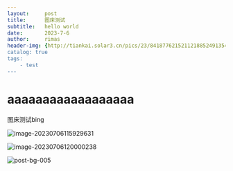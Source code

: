 ```yaml
---
layout:     post
title:      图床测试
subtitle:   hello world
date:       2023-7-6
author:     rimas
header-img: {http://tiankai.solar3.cn/pics/23/84187762152112188524913546219231617219253_gopic_.jpg"}
catalog: true
tags:
    - test
---
```

# aaaaaaaaaaaaaaaaaa



图床测试bing

![image-20230706115929631](http://tiankai.solar3.cn/pics/23/1525435151232178141082292341535214773191151_gopic_.png)

![image-20230706120000238](http://tiankai.solar3.cn/pics/23/8817687519114195200712322315418612786171_gopic_.png)



![post-bg-005](http://tiankai.solar3.cn/pics/23/84187762152112188524913546219231617219253_gopic_.jpg)
